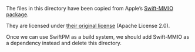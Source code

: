 The files in this directory have been copied from Apple’s [Swift-MMIO package](https://github.com/apple/swift-mmio/).

They are licensed under [their original license](https://github.com/apple/swift-mmio/blob/main/LICENSE.txt) (Apache License 2.0).

Once we can use SwiftPM as a build system, we should add Swift-MMIO as a dependency instead and delete this directory.
